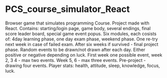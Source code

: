 # PCS_course_simulator_React
Browser game that simulates programming Course. Project made with React. Contains: starting/login page, game body, several endings, final score leader board, special game event popus.
Six modules, each cosists of: 4day learning phase, one day exam phase, weekend phase. One re-try next week in case of failed exam. After six weeks if survived - final project phase.
Random events to be drawn/not drawn after each day. Either positive or negative depending on luck. First week one possible event, week 2, 3 4 - max two events. Week 5, 6 - max three events. Pre-project - drawing four events. Player stats: health, attitude, sleep, knowledge, focus, luck.  
